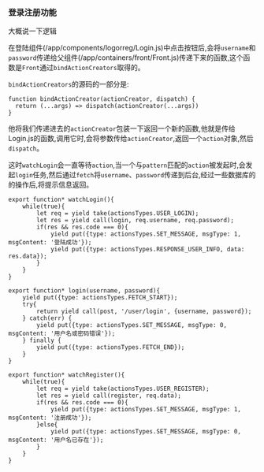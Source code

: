 ### 登录注册功能

大概说一下逻辑

在登陆组件(/app/components/logorreg/Login.js)中点击按钮后,会将`username`和`password`传递给父组件(/app/containers/front/Front.js)传递下来的函数,这个函数是`Front`通过`bindActionCreators`取得的。

`bindActionCreators`的源码的一部分是:
```
function bindActionCreator(actionCreator, dispatch) {
  return (...args) => dispatch(actionCreator(...args))
}
```
他将我们传递进去的`actionCreator`包装一下返回一个新的函数,他就是传给Login.js的函数,调用它时,会将参数传给`actionCreator`,返回一个`action`对象,然后`dispatch`。

这时`watchLogin`会一直等待`action`,当一个与`pattern`匹配的`action`被发起时,会发起`login`任务,然后通过`fetch`将`username`、`password`传递到后台,经过一些数据库的的操作后,将提示信息返回。

```
export function* watchLogin(){
	while(true){
		let req = yield take(actionsTypes.USER_LOGIN);                                       
		let res = yield call(login, req.username, req.password);
		if(res && res.code === 0){
			yield put({type: actionsTypes.SET_MESSAGE, msgType: 1, msgContent: '登陆成功'});
			yield put({type: actionsTypes.RESPONSE_USER_INFO, data: res.data});             
		}
	}
}

export function* login(username, password){
	yield put({type: actionsTypes.FETCH_START});
	try{
		return yield call(post, '/user/login', {username, password});
	} catch(err) {
		yield put({type: actionsTypes.SET_MESSAGE, msgType: 0, msgContent: '用户名或密码错误'});
	} finally {
		yield put({type: actionsTypes.FETCH_END});
	}
}

export function* watchRegister(){
	while(true){
		let req = yield take(actionsTypes.USER_REGISTER);                                     
		let res = yield call(register, req.data);
		if(res && res.code === 0){
			yield put({type: actionsTypes.SET_MESSAGE, msgType: 1, msgContent: '注册成功'});           
		}else{
			yield put({type: actionsTypes.SET_MESSAGE, msgType: 0, msgContent: '用户名已存在'});
		}
	}	
}
